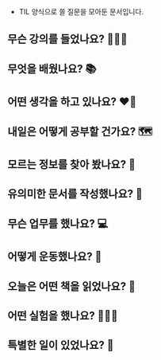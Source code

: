 - TIL 양식으로 쓸 질문을 모아둔 문서입니다.

## 무슨 강의를 들었나요? 🧑🏻‍🏫

## 무엇을 배웠나요? 📚

## 어떤 생각을 하고 있나요? ❤️‍🔥

## 내일은 어떻게 공부할 건가요? 🗺


## 모르는 정보를 찾아 봤나요? 🌊

## 유의미한 문서를 작성했나요? 📝

## 무슨 업무를 했나요? 💻

## 어떻게 운동했나요? 🦾

## 오늘은 어떤 책을 읽었나요? 📖

## 어떤 실험을 했나요? 👩🏻‍🔬

## 특별한 일이 있었나요? 🧳



